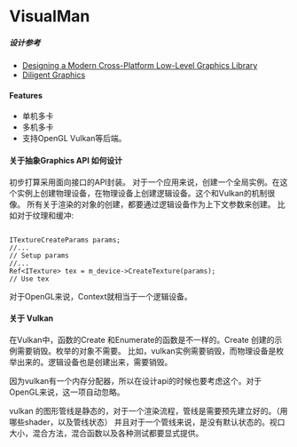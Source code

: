 

# VisualMan 



##### 设计参考
- [Designing a Modern Cross-Platform Low-Level Graphics Library](https://www.gamasutra.com/blogs/EgorYusov/20171130/310274/Designing_a_Modern_CrossPlatform_LowLevel_Graphics_Library.php "Designing a Modern Cross-Platform Low-Level Graphics Library")
- [Diligent Graphics](https://github.com/DiligentGraphics/DiligentEngine)

#### Features
- 单机多卡
- 多机多卡
- 支持OpenGL Vulkan等后端。

#### 关于抽象Graphics API 如何设计

初步打算采用面向接口的API封装。
对于一个应用来说，创建一个全局实例。在这个实例上创建物理设备，在物理设备上创建逻辑设备。这个和Vulkan的机制很像。
所有关于渲染的对象的创建，都要通过逻辑设备作为上下文参数来创建。
比如对于纹理和缓冲:

```

ITextureCreateParams params;
//...
// Setup params
//...
Ref<ITexture> tex = m_device->CreateTexture(params);
// Use tex

```

对于OpenGL来说，Context就相当于一个逻辑设备。


#### 关于 Vulkan

在Vulkan中，函数的Create 和Enumerate的函数是不一样的。Create 创建的示例需要销毁。枚举的对象不需要。
比如，vulkan实例需要销毁，而物理设备是枚举出来的。逻辑设备也是创建出来，需要销毁。


因为vulkan有一个内存分配器，所以在设计api的时候也要考虑这个。对于OpenGL来说，这一项自动忽略。

vulkan 的图形管线是静态的，对于一个渲染流程，管线是需要预先建立好的。（用哪些shader，以及管线状态）
并且对于一个管线来说，是没有默认状态的。视口大小，混合方法，混合函数以及各种测试都要显式提供。
